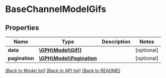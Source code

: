 # BaseChannelModelGifs

## Properties
Name | Type | Description | Notes
------------ | ------------- | ------------- | -------------
**data** | [**\GPH\Model\Gif[]**](Gif.md) |  | [optional] 
**pagination** | [**\GPH\Model\Pagination**](Pagination.md) |  | [optional] 

[[Back to Model list]](../README.md#documentation-for-models) [[Back to API list]](../README.md#documentation-for-api-endpoints) [[Back to README]](../README.md)


